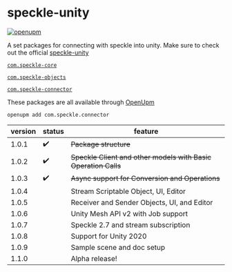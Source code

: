 # speckle-unity

[![openupm](https://img.shields.io/npm/v/com.speckle.connector?label=openupm&registry_uri=https://package.openupm.com)](https://openupm.com/packages/com.speckle.connector/)

A set packages for connecting with speckle into unity. Make sure to check out the
official [speckle-unity](https://github.com/specklesystems/speckle-unity)

[`com.speckle-core`](https://github.com/sasakiassociates/speckle-unity-connector/tree/main/packages/core)

[`com.speckle-objects`](https://github.com/sasakiassociates/speckle-unity-connector/tree/main/packages/objects)

[`com.speckle-connector`](https://github.com/sasakiassociates/speckle-unity-connector/tree/main/packages/connector)


These packages are all available through [OpenUpm](https://github.com/openupm/openupm-cli#installation)

`openupm add com.speckle.connector`

| version | status | feature                                     |
|---------|--------|---------------------------------------------|
| 1.0.1   | ✔️     | ~~Package structure~~                       |
| 1.0.2   |   ✔️     | ~~Speckle Client and other models with Basic Operation Calls~~   |
| 1.0.3   |    ✔️   | ~~Async support for Conversion and Operations~~ |
| 1.0.4   |        | Stream Scriptable Object, UI, Editor        |
| 1.0.5   |        | Receiver and Sender Objects, UI, and Editor |
| 1.0.6   |        | Unity Mesh API v2 with Job support          |
| 1.0.7   |        | Speckle 2.7 and stream subscription         |
| 1.0.8   |        | Support for Unity 2020                      |
| 1.0.9   |        | Sample scene and doc setup                  |
| 1.1.0   |        | Alpha release!                              |

